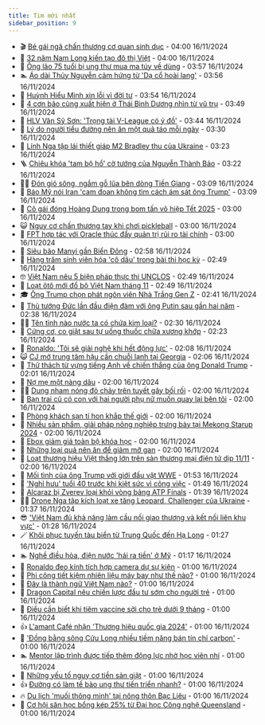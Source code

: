 ```yaml
---
title: Tim mới nhất
sidebar_position: 9
---
```


<!-- vnexpress-tin-moi-nhat:START -->
- 🎬 [Bé gái ngã chấn thương cơ quan sinh dục](https://vnexpress.net/be-gai-nga-chan-thuong-co-quan-sinh-duc-4816696.html) - 04:00 16/11/2024
- 🐎 [32 năm Nam Long kiến tạo đô thị Việt](https://vnexpress.net/32-nam-nam-long-kien-tao-do-thi-viet-4816605.html) - 04:00 16/11/2024
- 🦍 [Ông lão 75 tuổi bị ung thư mua ma túy về dùng](https://vnexpress.net/ong-lao-75-tuoi-bi-ung-thu-linh-an-vi-mua-ma-tuy-ve-dung-4816764.html) - 03:57 16/11/2024
- 🏊 [Áo dài Thủy Nguyễn cảm hứng từ &#39;Dạ cổ hoài lang&#39;](https://vnexpress.net/ao-dai-thuy-nguyen-cam-hung-tu-da-co-hoai-lang-4816729.html) - 03:56 16/11/2024
- 🎊 [Huỳnh Hiểu Minh xin lỗi vì đời tư](https://vnexpress.net/huynh-hieu-minh-xin-loi-vi-doi-tu-4816742.html) - 03:54 16/11/2024
- 🎃 [4 cơn bão cùng xuất hiện ở Thái Bình Dương nhìn từ vũ trụ](https://vnexpress.net/4-con-bao-cung-xuat-hien-o-thai-binh-duong-nhin-tu-vu-tru-4816736.html) - 03:49 16/11/2024
- 🧰 [HLV Văn Sỹ Sơn: &#39;Trọng tài V-League có ý đồ&#39;](https://vnexpress.net/hlv-van-sy-son-trong-tai-v-league-co-y-do-4816747.html) - 03:44 16/11/2024
- 🔭 [Lý do người tiểu đường nên ăn một quả táo mỗi ngày](https://vnexpress.net/ly-do-nguoi-tieu-duong-nen-an-mot-qua-tao-moi-ngay-4816525.html) - 03:30 16/11/2024
- 🫶 [Lính Nga tập lái thiết giáp M2 Bradley thu của Ukraine](https://vnexpress.net/linh-nga-tap-lai-thiet-giap-m2-bradley-thu-cua-ukraine-4816745.html) - 03:23 16/11/2024
- 🪜 [Chiêu khóa &#39;tam bộ hổ&#39; cờ tướng của Nguyễn Thành Bảo](https://vnexpress.net/chieu-khoa-tam-bo-ho-co-tuong-cua-nguyen-thanh-bao-4816701.html) - 03:22 16/11/2024
- 👨‍🏫 [Đón gió sông, ngắm gỗ lũa bên dòng Tiền Giang](https://vnexpress.net/don-gio-song-ngam-go-lua-ben-dong-tien-giang-4814580.html) - 03:09 16/11/2024
- 🎊 [Báo Mỹ nói Iran &#39;cam đoan không tìm cách ám sát ông Trump&#39;](https://vnexpress.net/bao-my-noi-iran-cam-doan-khong-tim-cach-am-sat-ong-trump-4816720.html) - 03:09 16/11/2024
- 🎊 [Cô gái đóng Hoàng Dung trong bom tấn võ hiệp Tết 2025](https://vnexpress.net/co-gai-dong-hoang-dung-trong-bom-tan-vo-hiep-tet-2025-4816512.html) - 03:00 16/11/2024
- 😺 [Nguy cơ chấn thương tay khi chơi pickleball](https://vnexpress.net/nguy-co-chan-thuong-tay-khi-choi-pickleball-4816702.html) - 03:00 16/11/2024
- 🐘 [FPT hợp tác với Oracle thúc đẩy quản trị rủi ro tài chính](https://vnexpress.net/fpt-hop-tac-voi-oracle-thuc-day-quan-tri-rui-ro-tai-chinh-4816673.html) - 03:00 16/11/2024
- 🌁 [Siêu bão Manyi gần Biển Đông](https://vnexpress.net/sieu-bao-manyi-gan-bien-dong-4816716.html) - 02:58 16/11/2024
- 🐲 [Hàng trăm sinh viên hóa &#39;cô dâu&#39; trong bài thi học kỳ](https://vnexpress.net/hang-tram-sinh-vien-hoa-co-dau-trong-bai-thi-hoc-ky-4816468.html) - 02:49 16/11/2024
- 🤓 [Việt Nam nêu 5 biện pháp thực thi UNCLOS](https://vnexpress.net/viet-nam-neu-5-bien-phap-thuc-thi-unclos-4816733.html) - 02:49 16/11/2024
- 💪 [Loạt ôtô mới đổ bộ Việt Nam tháng 11](https://vnexpress.net/loat-oto-moi-do-bo-viet-nam-thang-11-4816410.html) - 02:49 16/11/2024
- 🎓 [Ông Trump chọn phát ngôn viên Nhà Trắng Gen Z](https://vnexpress.net/ong-trump-chon-phat-ngon-vien-nha-trang-gen-z-4816711.html) - 02:41 16/11/2024
- 🫣 [Thủ tướng Đức lần đầu điện đàm với ông Putin sau gần hai năm](https://vnexpress.net/thu-tuong-duc-lan-dau-dien-dam-voi-ong-putin-sau-gan-hai-nam-4816704.html) - 02:38 16/11/2024
- 🧑‍💻 [Tên tỉnh nào nước ta có chứa kim loại?](https://vnexpress.net/ten-tinh-nao-nuoc-ta-co-chua-kim-loai-4816028.html) - 02:30 16/11/2024
- 🐲 [Cứng cơ, co giật sau tự uống thuốc chữa xương khớp](https://vnexpress.net/cung-co-co-giat-sau-tu-uong-thuoc-chua-xuong-khop-4816672.html) - 02:23 16/11/2024
- 🌝 [Ronaldo: &#39;Tôi sẽ giải nghệ khi hết động lực&#39;](https://vnexpress.net/ronaldo-toi-se-giai-nghe-khi-het-dong-luc-4816707.html) - 02:08 16/11/2024
- 😺 [CJ mở trung tâm hậu cần chuỗi lạnh tại Georgia](https://vnexpress.net/cj-mo-trung-tam-hau-can-chuoi-lanh-tai-georgia-4816484.html) - 02:06 16/11/2024
- 🐎 [Thử thách từ vựng tiếng Anh về chiến thắng của ông Donald Trump](https://vnexpress.net/thu-thach-tu-vung-tieng-anh-ve-chien-thang-cua-ong-donald-trump-4816106.html) - 02:01 16/11/2024
- 🎡 [Nợ mẹ một nàng dâu](https://vnexpress.net/no-me-mot-nang-dau-4816597.html) - 02:00 16/11/2024
- 👨‍🏫 [Dung nham nóng đỏ chảy trên tuyết gây bối rối](https://vnexpress.net/dung-nham-nong-do-chay-tren-tuyet-gay-boi-roi-4816474.html) - 02:00 16/11/2024
- 🦆 [Bạn trai cũ có con với hai người phụ nữ muốn quay lại bên tôi](https://vnexpress.net/ban-trai-cu-co-con-voi-hai-nguoi-phu-nu-muon-quay-lai-ben-toi-4815815.html) - 02:00 16/11/2024
- 🚦 [Phòng khách sạn tí hon khắp thế giới](https://vnexpress.net/phong-khach-san-ti-hon-khap-the-gioi-4815666.html) - 02:00 16/11/2024
- 💫 [Nhiều sản phẩm, giải pháp nông nghiệp trưng bày tại Mekong Starup 2024](https://vnexpress.net/nhieu-san-pham-giai-phap-nong-nghiep-trung-bay-tai-mekong-starup-2024-4816675.html) - 02:00 16/11/2024
- 🎉 [Ebox giảm giá toàn bộ khóa học](https://vnexpress.net/ebox-giam-gia-toan-bo-khoa-hoc-4816635.html) - 02:00 16/11/2024
- 🌋 [Những loại quả nên ăn để giảm mỡ gan](https://vnexpress.net/nhung-loai-qua-nen-an-de-giam-mo-gan-4816581.html) - 02:00 16/11/2024
- 🤖 [Loạt thương hiệu Việt thắng lớn trên sàn thương mại điện tử dịp 11/11](https://vnexpress.net/loat-thuong-hieu-viet-thang-lon-tren-san-thuong-mai-dien-tu-dip-11-11-4816561.html) - 02:00 16/11/2024
- 🦏 [Mối tình của ông Trump với giới đấu vật WWE](https://vnexpress.net/moi-tinh-cua-ong-trump-voi-gioi-dau-vat-wwe-4815391.html) - 01:53 16/11/2024
- 🦩 [&#39;Nghỉ hưu&#39; tuổi 40 trước khi kiệt sức vì công việc](https://vnexpress.net/nghi-huu-tuoi-40-truoc-khi-kiet-suc-vi-cong-viec-4816527.html) - 01:49 16/11/2024
- 👺 [Alcaraz bị Zverev loại khỏi vòng bảng ATP Finals](https://vnexpress.net/alcaraz-bi-zverev-loai-khoi-vong-bang-atp-finals-4816719.html) - 01:39 16/11/2024
- 🧑‍🏫 [Drone Nga tập kích loạt xe tăng Leopard, Challenger của Ukraine](https://vnexpress.net/drone-nga-tap-kich-loat-xe-tang-leopard-challenger-cua-ukraine-4816575.html) - 01:37 16/11/2024
- 😎 [&#39;Việt Nam đủ khả năng làm cầu nối giao thương và kết nối liên khu vực&#39;](https://vnexpress.net/viet-nam-du-kha-nang-lam-cau-noi-giao-thuong-va-ket-noi-lien-khu-vuc-4816698.html) - 01:28 16/11/2024
- 🪄 [Khôi phục tuyến tàu biển từ Trung Quốc đến Hạ Long](https://vnexpress.net/khoi-phuc-tuyen-tau-bien-tu-trung-quoc-den-ha-long-4816653.html) - 01:27 16/11/2024
- 🏊 [Nghề điều hòa, điện nước &#39;hái ra tiền&#39; ở Mỹ](https://vnexpress.net/nghe-dieu-hoa-dien-nuoc-hai-ra-tien-o-my-4809205.html) - 01:17 16/11/2024
- 💃 [Ronaldo đeo kính tích hợp camera dự sự kiện](https://vnexpress.net/ronaldo-deo-kinh-tich-hop-camera-du-su-kien-4816599.html) - 01:00 16/11/2024
- 🦆 [Phi công tiết kiệm nhiên liệu máy bay như thế nào?](https://vnexpress.net/phi-cong-tiet-kiem-nhien-lieu-may-bay-nhu-the-nao-4816588.html) - 01:00 16/11/2024
- 🎊 [Đây là thành ngữ Việt Nam nào?](https://vnexpress.net/day-la-thanh-ngu-viet-nam-nao-4816135.html) - 01:00 16/11/2024
- 👺 [Dragon Capital nêu chiến lược đầu tư sớm cho người trẻ](https://vnexpress.net/dragon-capital-neu-chien-luoc-dau-tu-som-cho-nguoi-tre-4816652.html) - 01:00 16/11/2024
- 🎡 [Điều cần biết khi tiêm vaccine sởi cho trẻ dưới 9 tháng](https://vnexpress.net/dieu-can-biet-khi-tiem-vaccine-soi-cho-tre-duoi-9-thang-4816645.html) - 01:00 16/11/2024
- 👍 [L&#39;amant Café nhận &#39;Thương hiệu quốc gia 2024&#39;](https://vnexpress.net/l-amant-cafe-nhan-thuong-hieu-quoc-gia-2024-4816636.html) - 01:00 16/11/2024
- 🐎 [&#39;Đồng bằng sông Cửu Long nhiều tiềm năng bán tín chỉ carbon&#39;](https://vnexpress.net/dong-bang-song-cuu-long-nhieu-tiem-nang-ban-tin-chi-carbon-4816616.html) - 01:00 16/11/2024
- 🏊 [Mentor lập trình được tiếp thêm động lực nhờ học viên nhí](https://vnexpress.net/mentor-lap-trinh-duoc-tiep-them-dong-luc-nho-hoc-vien-nhi-4816549.html) - 01:00 16/11/2024
- 🦩 [Những yếu tố nguy cơ tiền sản giật](https://vnexpress.net/nhung-yeu-to-nguy-co-tien-san-giat-4816530.html) - 01:00 16/11/2024
- 👍 [Đường có làm tế bào ung thư tiến triển nhanh?](https://vnexpress.net/duong-co-lam-te-bao-ung-thu-tien-trien-nhanh-4816519.html) - 01:00 16/11/2024
- 🔥 [Du lịch &#39;muối thông minh&#39; tại nông thôn Bạc Liêu](https://vnexpress.net/du-lich-muoi-thong-minh-tai-nong-thon-bac-lieu-4816488.html) - 01:00 16/11/2024
- 💄 [Cơ hội săn học bổng kép 25% từ Đại học Công nghệ Queensland](https://vnexpress.net/co-hoi-san-hoc-bong-kep-25-tu-dai-hoc-cong-nghe-queensland-4816412.html) - 01:00 16/11/2024<!-- vnexpress-tin-moi-nhat:END -->
